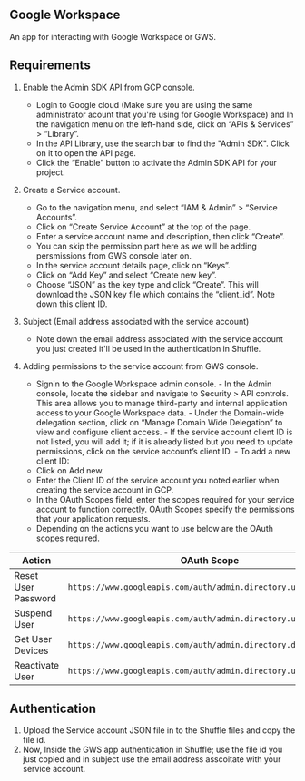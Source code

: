 ## Google Workspace
An app for interacting with Google Workspace or GWS.
## Requirements
1) Enable the Admin SDK API from GCP console.
     - Login to Google cloud (Make sure you are using the same administrator acount that you're using for Google Workspace) and In the navigation menu on the left-hand side, click on “APIs & Services” > “Library”.
     - In the API Library, use the search bar to find the "Admin SDK". Click on it to open the API page.
     - Click the “Enable” button to activate the Admin SDK API for your project.
  2) Create a Service account.
	   - Go to the navigation menu, and select “IAM & Admin” > “Service Accounts”.
	   - Click on “Create Service Account” at the top of the page.
       - Enter a service account name and description, then click “Create”. 
       - You can skip the permission part here as we will be adding persmissions from GWS console later on.
       - In the service account details page, click on “Keys”.
		- Click on “Add Key” and select “Create new key”.
		-	Choose “JSON” as the key type and click “Create”. This will download the JSON key file which contains the “client_id”. Note down this client ID.

  3) Subject (Email address associated with the service account)
       - Note down the email address associated with the service account you just created it'll be used in the authentication in Shuffle.
  4) Adding permissions to the service account from GWS console.
	    - Signin to the Google Workspace admin console.
		 -  In the Admin console, locate the sidebar and navigate to Security > API controls. This area allows you to manage third-party and internal application access to your Google Workspace data.
		 - Under the Domain-wide delegation section, click on “Manage Domain Wide Delegation” to view and configure client access.
		 - If the service account client ID is not listed, you will add it; if it is already listed but you need to update permissions, click on the service account’s client ID.
		 - To add a new client ID:
		- Click on Add new.
		- Enter the Client ID of the service account you noted earlier when creating the service account in GCP.
		- In the OAuth Scopes field, enter the scopes required for your service account to function correctly. OAuth Scopes specify the permissions that your application requests. 
		- Depending on the actions you want to use below are the OAuth scopes required.

| Action              | OAuth Scope                                                                                                                                 |
|---------------------|---------------------------------------------------------------------------------------------------------------------------------------------|
| Reset User Password | `https://www.googleapis.com/auth/admin.directory.user`                                                                                      |
| Suspend User        | `https://www.googleapis.com/auth/admin.directory.user`                                                                                      |
| Get User Devices    |`https://www.googleapis.com/auth/admin.directory.device.mobile` |
| Reactivate User     | `https://www.googleapis.com/auth/admin.directory.user`                                                                                      

## Authentication
1) Upload the Service account JSON file in to the Shuffle files and copy the file id.
2) Now, Inside the GWS app authentication in Shuffle; use the file id you just copied and in subject use the email address asscoitate with your service account.


